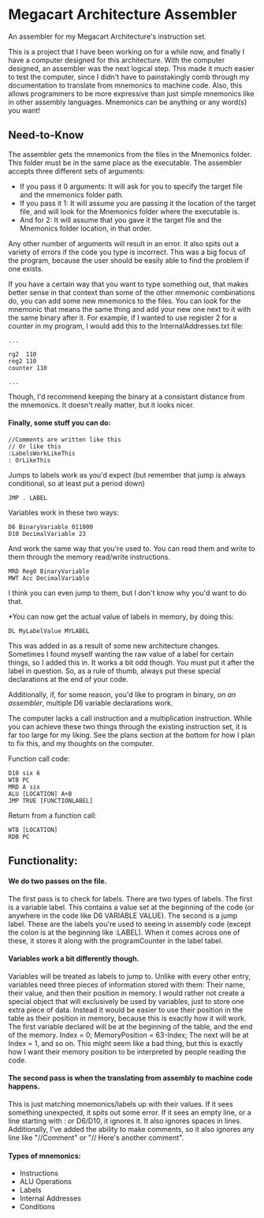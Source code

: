 # Megacart Architecture Assembler
An assembler for my Megacart Architecture's instruction set.

This is a project that I have been working on for a while now, and finally I have a computer designed for this architecture. With the computer designed, an assembler was the next logical step. This made it much easier to test the computer, since I didn't have to painstakingly comb through my documentation to translate from mnemonics to machine code. Also, this allows programmers to be more expressive than just simple mnemonics like in other assembly languages. Mnemonics can be anything or any word(s) you want!

## Need-to-Know
The assembler gets the mnemonics from the files in the Mnemonics folder. This folder must be in the same place as the executable. The assembler accepts three different sets of arguments:
* If you pass it 0 arguments: It will ask for you to specify the target file and the mnemonics folder path.
* If you pass it 1: It will assume you are passing it the location of the target file, and will look for the Mnemonics folder where the executable is.
* And for 2: It will assume that you gave it the target file and the Mnemonics folder location, in that order.

Any other number of arguments will result in an error. It also spits out a variety of errors if the code you type is incorrect. This was a big focus of the program, because the user should be easily able to find the problem if one exists.

If you have a certain way that you want to type something out, that makes better sense in that context than some of the other mnemonic combinations do, you can add some new mnemonics to the files. You can look for the mnemonic that means the same thing and add your new one next to it with the same binary after it. For example, if I wanted to use register 2 for a counter in my program, I would add this to the InternalAddresses.txt file:
```
...

rg2  110
reg2 110
counter 110

...
```

Though, I'd recommend keeping the binary at a consistant distance from the mnemonics. It doesn't really matter, but it looks nicer.

#### Finally, some stuff you can do:
```
//Comments are written like this
// Or like this
:LabelsWorkLikeThis
: OrLikeThis
```

Jumps to labels work as you'd expect (but remember that jump is always conditional, so at least put a period down)

```JMP . LABEL```

Variables work in these two ways:
```
D6 BinaryVariable 011000
D10 DecimalVariable 23
```

And work the same way that you're used to. You can read them and write to them through the memory read/write instructions.
```
MRD Reg0 BinaryVariable
MWT Acc DecimalVariable
```

I think you can even jump to them, but I don't know why you'd want to do that.

\*You can now get the actual value of labels in memory, by doing this:
```
DL MyLabelValue MYLABEL
```
This was added in as a result of some new architecture changes. Sometimes I found myself wanting the raw value of a label for certain things, so I added this in. It works a bit odd though. You must put it after the label in question. So, as a rule of thumb, always put these special declarations at the end of your code.

Additionally, if, for some reason, you'd like to program in binary, *on an assembler*, multiple D6 variable declarations work.

The computer lacks a call instruction and a multiplication instruction. While you can achieve these two things through the existing instruction set, it is far too large for my liking. See the plans section at the bottom for how I plan to fix this, and my thoughts on the computer.

Function call code:
```
D10 six 6
WTB PC
MRD A six
ALU [LOCATION] A+B
JMP TRUE [FUNCTIONLABEL]
```

Return from a function call:
```
WTB [LOCATION]
RDB PC
```

## Functionality:
#### We do two passes on the file.

The first pass is to check for labels.
There are two types of labels.
The first is a variable label. This contains a value set at the beginning of the code (or anywhere in the code like D6 VARIABLE VALUE).
The second is a jump label. These are the labels you're used to seeing in assembly code (except the colon is at the beginning like :LABEL).
When it comes across one of these, it stores it along with the programCounter in the label tabel.

#### Variables work a bit differently though.
Variables will be treated as labels to jump to.
Unlike with every other entry, variables need three pieces of information stored with them: Their name, their value, and then their position in memory.
I would rather not create a special object that will exclusively be used by variables, just to store one extra piece of data.
Instead it would be easier to use their position in the table as their position in memory, because this is exactly how it will work.
The first variable declared will be at the beginning of the table, and the end of the memory. Index = 0; MemoryPosition = 63-Index;
The next will be at Index = 1, and so on.
This might seem like a bad thing, but this is exactly how I want their memory position to be interpreted by people reading the code.

#### The second pass is when the translating from assembly to machine code happens.
This is just matching mnemonics/labels up with their values.
If it sees something unexpected, it spits out some error.
If it sees an empty line, or a line starting with : or D6/D10, it ignores it.
It also ignores spaces in lines.
Additionally, I've added the ability to make comments, so it also ignores any line like "//Comment" or "// Here's another comment".

#### Types of mnemonics:
* Instructions
* ALU Operations
* Labels
* Internal Addresses
* Conditions
